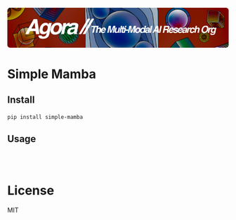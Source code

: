 [![Multi-Modality](agorabanner.png)](https://discord.gg/qUtxnK2NMf)

# Simple Mamba

## Install
`pip install simple-mamba`


## Usage
```



```


# License
MIT



